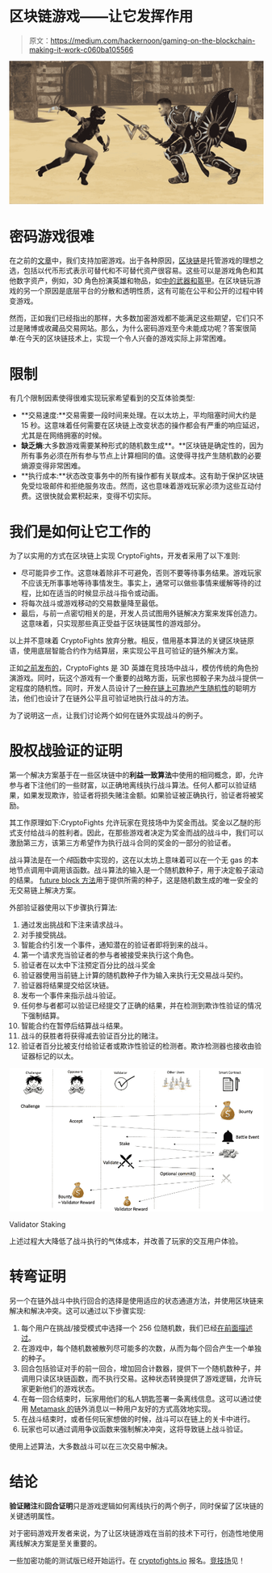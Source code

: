 # 区块链游戏——让它发挥作用

> 原文：<https://medium.com/hackernoon/gaming-on-the-blockchain-making-it-work-c060ba105566>

![](img/b204aa7d1cd90dd6d56355194b0c2f4b.png)

# 密码游戏很难

在之前的[文章](/cryptofights/cryptofights-io-the-future-of-gaming-on-the-blockchain-dffb1965b251)中，我们支持加密游戏。出于各种原因，[区块链](https://hackernoon.com/tagged/blockchain)是托管游戏的理想之选，包括以代币形式表示可替代和不可替代资产很容易。这些可以是游戏角色和其他数字资产，例如，3D 角色扮演英雄和物品，如[中的武器和盔甲](https://cryptofights.io/)。在区块链玩游戏的另一个原因是底层平台的分散和透明性质，这有可能在公平和公开的过程中转变游戏。

然而，正如我们已经指出的那样，大多数加密游戏都不能满足这些期望，它们只不过是赌博或收藏品交易网站。那么，为什么密码游戏至今未能成功呢？答案很简单:在今天的区块链技术上，实现一个令人兴奋的游戏实际上非常困难。

# 限制

有几个限制因素使得很难实现玩家希望看到的交互体验类型:

*   **交易速度:**交易需要一段时间来处理。在以太坊上，平均阻塞时间大约是 15 秒。这意味着任何需要在区块链上改变状态的操作都会有严重的响应延迟，尤其是在网络拥塞的时候。
*   **缺乏熵**:大多数游戏需要某种形式的随机数生成**。**区块链是确定性的，因为所有事务必须在所有参与节点上计算相同的值。这使得寻找产生随机数的必要熵源变得非常困难。
*   **执行成本:**状态改变事务中的所有操作都有关联成本。这有助于保护区块链免受垃圾邮件和拒绝服务攻击。然而，这也意味着游戏玩家必须为这些互动付费。这很快就会累积起来，变得不切实际。

# 我们是如何让它工作的

为了以实用的方式在区块链上实现 CryptoFights，开发者采用了以下准则:

*   尽可能异步工作。这意味着除非不可避免，否则不要等待事务结果。游戏玩家不应该无所事事地等待事情发生。事实上，通常可以做些事情来缓解等待的过程，比如在适当的时候显示战斗指令或动画。
*   将每次战斗或游戏移动的交易数量降至最低。
*   最后，与前一点密切相关的是，开发人员试图用外链解决方案来发挥创造力。这意味着，只实现那些真正受益于区块链属性的游戏部分。

以上并不意味着 CryptoFights 放弃分散。相反，借用基本算法的关键区块链原语，使用底层智能合约作为结算层，来实现公平且可验证的链外解决方案。

正如[之前发布的](/cryptofights/implementing-role-play-style-games-on-the-blockchain-308763f645a7)，CryptoFights 是 3D 英雄在竞技场中战斗，模仿传统的角色扮演游戏。同时，玩这个游戏有一个重要的战略方面，玩家也掷骰子来为战斗提供一定程度的随机性。同时，开发人员设计了[一种在链上可靠地产生随机性](/cryptofights/a-3-way-handshake-approach-to-blockchain-random-number-generation-337fb27b6389)的聪明方法，他们也设计了在链外公平且可验证地执行战斗的方法。

为了说明这一点，让我们讨论两个如何在链外实现战斗的例子。

# 股权战验证的证明

第一个解决方案基于在一些区块链中的**利益一致算法**中使用的相同概念，即，允许参与者下注他们的一些财富，以正确地离线执行战斗算法。任何人都可以验证结果，如果发现欺诈，验证者将损失赌注金额。如果验证被正确执行，验证者将被奖励。

其工作原理如下:CryptoFights 允许玩家在竞技场中为奖金而战。奖金以乙醚的形式支付给战斗的胜利者。因此，在那些游戏者决定为奖金而战的战斗中，我们可以激励第三方，该第三方希望作为执行战斗合同的奖金的一部分的验证者。

战斗算法是在一个*纯*函数中实现的，这在以太坊上意味着可以在一个无 gas 的本地节点调用中调用该函数。战斗算法的输入是一个随机数种子，用于决定骰子滚动的结果。 [future block 方法](https://blog.winsome.io/random-number-generation-on-winsome-io-future-blockhashes-fe44b1c61d35)用于提供所需的种子，这是随机数生成的唯一安全的无交易链上解决方案。

外部验证器使用以下步骤执行算法:

1.  通过发出挑战和下注来请求战斗。
2.  对手接受挑战。
3.  智能合约引发一个事件，通知潜在的验证者即将到来的战斗。
4.  第一个请求充当验证者的参与者被接受来执行这个角色。
5.  验证者在以太中下注预定百分比的战斗奖金
6.  验证器使用当前链上计算的随机数种子作为输入来执行无交易战斗契约。
7.  验证器将结果提交给区块链。
8.  发布一个事件来指示战斗验证。
9.  任何参与者都可以验证已经提交了正确的结果，并在检测到欺诈性验证的情况下强制结算。
10.  智能合约在暂停后结算战斗结果。
11.  战斗的获胜者将获得减去验证百分比的赌注。
12.  验证者百分比被支付给验证者或欺诈性验证的检测者。欺诈检测器也接收由验证器标记的以太。

![](img/6089cb359c9d0d2733a8652ba606dc9f.png)

Validator Staking

上述过程大大降低了战斗执行的气体成本，并改善了玩家的交互用户体验。

# 转弯证明

另一个在链外战斗中执行回合的选择是使用适应的状态通道方法，并使用区块链来解决和解决冲突。这可以通过以下步骤实现:

1.  每个用户在挑战/接受模式中选择一个 256 位随机数，我们已经[在前面描述过](/cryptofights/a-3-way-handshake-approach-to-blockchain-random-number-generation-337fb27b6389)。
2.  在游戏中，每个随机数被散列尽可能多的次数，从而为每个回合产生一个单独的种子。
3.  回合包括验证对手的前一回合，增加回合计数器，提供下一个随机数种子，并调用只读区块链函数，而不执行交易。这种状态转换提供了游戏逻辑，允许玩家更新他们的游戏状态。
4.  在每一回合结束时，玩家用他们的私人钥匙签署一条离线信息。这可以通过使用 [Metamask 的](https://metamask.io/)链外消息以一种用户友好的方式高效地实现。
5.  在战斗结束时，或者任何玩家想做的时候，战斗可以在链上的关卡中进行。
6.  玩家也可以通过调用争议函数来强制解决冲突，这将导致链上战斗验证。

使用上述算法，大多数战斗可以在三次交易中解决。

# 结论

**验证赌注**和**回合证明**只是游戏逻辑如何离线执行的两个例子，同时保留了区块链的关键透明属性。

对于密码游戏开发者来说，为了让区块链游戏在当前的技术下可行，创造性地使用离线解决方案是至关重要的。

一些加密功能的测试版已经开始运行。在 [cryptofights.io](https://cryptofights.io/) 报名。[竞技场](https://cryptofights.io/)见！
